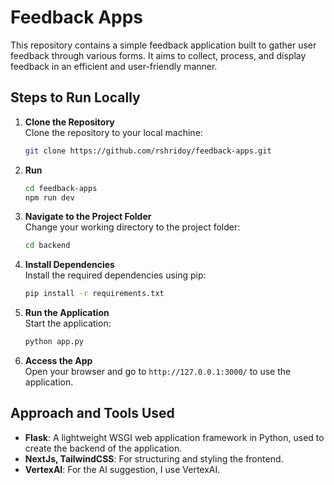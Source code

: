 
# Feedback Apps

This repository contains a simple feedback application built to gather user feedback through various forms. It aims to collect, process, and display feedback in an efficient and user-friendly manner.

## Steps to Run Locally

1. **Clone the Repository**  
   Clone the repository to your local machine:
   ```bash
   git clone https://github.com/rshridoy/feedback-apps.git
   ```
2. **Run**
	
   ```bash
   cd feedback-apps
   npm run dev
   ```


3. **Navigate to the Project Folder**  
   Change your working directory to the project folder:
   ```bash
   cd backend
   ```

4. **Install Dependencies**  
   Install the required dependencies using pip:
   ```bash
   pip install -r requirements.txt
   ```

5. **Run the Application**  
   Start the application:
   ```bash
   python app.py
   ```


6. **Access the App**  
   Open your browser and go to `http://127.0.0.1:3000/` to use the application.

## Approach and Tools Used

- **Flask**: A lightweight WSGI web application framework in Python, used to create the backend of the application.
- **NextJs, TailwindCSS**: For structuring and styling the frontend.
- **VertexAI**: For the AI suggestion, I use VertexAI.



